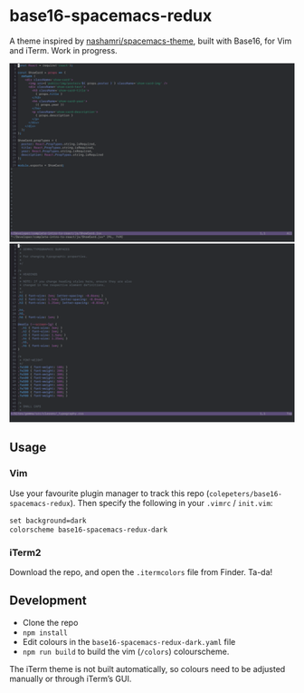 # base16-spacemacs-redux

A theme inspired by [nashamri/spacemacs-theme](https://github.com/nashamri/spacemacs-theme/), built with Base16, for Vim and iTerm. Work in progress.

![](screenshots/jsx.png)
![](screenshots/css.png)

## Usage

### Vim
Use your favourite plugin manager to track this repo (`colepeters/base16-spacemacs-redux`). Then specify the following in your `.vimrc` / `init.vim`:

```vimL
set background=dark
colorscheme base16-spacemacs-redux-dark
```

### iTerm2
Download the repo, and open the `.itermcolors` file from Finder. Ta-da!

## Development

- Clone the repo
- `npm install`
- Edit colours in the `base16-spacemacs-redux-dark.yaml` file
- `npm run build` to build the vim (`/colors`) colourscheme.

The iTerm theme is not built automatically, so colours need to be adjusted manually or through iTerm’s GUI.
